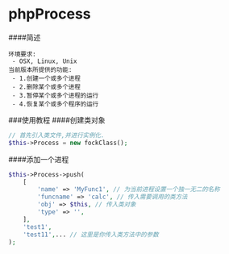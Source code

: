 # phpProcess
####简述
```
环境要求:
 - OSX, Linux, Unix
当前版本所提供的功能:
 - 1.创建一个或多个进程
 - 2.删除某个或多个进程
 - 3.暂停某个或多个进程的运行
 - 4.恢复某个或多个程序的运行
```
###使用教程
####创建类对象
```php
// 首先引入类文件,并进行实例化.
$this->Process = new fockClass();
```
####添加一个进程
```php
$this->Process->push(
    [
        'name' => 'MyFunc1', // 为当前进程设置一个独一无二的名称
        'funcname' => 'calc', // 传入需要调用的类方法
        'obj' => $this, // 传入类对象
        'type' => '',
    ],
    'test1', 
    'test11',... // 这里是你传入类方法中的参数
);
```

